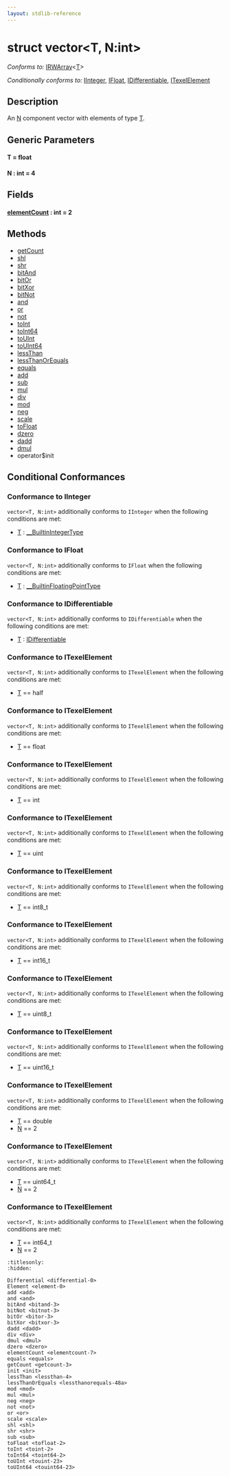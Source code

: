 ```yaml
---
layout: stdlib-reference
---
```


# struct vector\<T, N:int\>

*Conforms to:* [IRWArray](../interfaces/irwarray-0123/index)\<[T](../interfaces/irwarray-0123/index#typeparam-T)\>

*Conditionally conforms to:* [IInteger](../interfaces/iinteger-01/index), [IFloat](../interfaces/ifloat-01/index), [IDifferentiable](../interfaces/idifferentiable-01/index), [ITexelElement](../interfaces/itexelelement-016/index)

## Description

An <span class='code'><a href="index#decl-N" class="code_var">N</a></span> component vector with elements of type <span class='code'><a href="index#typeparam-T" class="code_type">T</a></span>.


## Generic Parameters

####  <a id="typeparam-T"></a>T  = float
####  <a id="decl-N"></a>N  : int = 4

## Fields

####  <a id="decl-elementCount"></a>[elementCount]() : int = 2

## Methods

* [getCount](../getcount-3)
* [shl](../shl)
* [shr](../shr)
* [bitAnd](../bitand-3)
* [bitOr](../bitor-3)
* [bitXor](../bitxor-3)
* [bitNot](../bitnot-3)
* [and](../and)
* [or](../or)
* [not](../not)
* [toInt](../toint-2)
* [toInt64](../toint64-2)
* [toUInt](../touint-23)
* [toUInt64](../touint64-23)
* [lessThan](../lessthan-4)
* [lessThanOrEquals](../lessthanorequals-48a)
* [equals](../equals)
* [add](../add)
* [sub](../sub)
* [mul](../mul)
* [div](../div)
* [mod](../mod)
* [neg](../neg)
* [scale](../scale)
* [toFloat](../tofloat-2)
* [dzero](../dzero)
* [dadd](../dadd)
* [dmul](../dmul)
* operator$init

## Conditional Conformances

### Conformance to IInteger
`vector<T, N:int>` additionally conforms to `IInteger` when the following conditions are met:

  * [T](index#typeparam-T) : [\_\_BuiltinIntegerType](../interfaces/0_builtinintegertype-029g/index)
### Conformance to IFloat
`vector<T, N:int>` additionally conforms to `IFloat` when the following conditions are met:

  * [T](index#typeparam-T) : [\_\_BuiltinFloatingPointType](../interfaces/0_builtinfloatingpointtype-029hm/index)
### Conformance to IDifferentiable
`vector<T, N:int>` additionally conforms to `IDifferentiable` when the following conditions are met:

  * [T](index#typeparam-T) : [IDifferentiable](../interfaces/idifferentiable-01/index)
### Conformance to ITexelElement
`vector<T, N:int>` additionally conforms to `ITexelElement` when the following conditions are met:

  * [T](index#typeparam-T) == half
### Conformance to ITexelElement
`vector<T, N:int>` additionally conforms to `ITexelElement` when the following conditions are met:

  * [T](index#typeparam-T) == float
### Conformance to ITexelElement
`vector<T, N:int>` additionally conforms to `ITexelElement` when the following conditions are met:

  * [T](index#typeparam-T) == int
### Conformance to ITexelElement
`vector<T, N:int>` additionally conforms to `ITexelElement` when the following conditions are met:

  * [T](index#typeparam-T) == uint
### Conformance to ITexelElement
`vector<T, N:int>` additionally conforms to `ITexelElement` when the following conditions are met:

  * [T](index#typeparam-T) == int8\_t
### Conformance to ITexelElement
`vector<T, N:int>` additionally conforms to `ITexelElement` when the following conditions are met:

  * [T](index#typeparam-T) == int16\_t
### Conformance to ITexelElement
`vector<T, N:int>` additionally conforms to `ITexelElement` when the following conditions are met:

  * [T](index#typeparam-T) == uint8\_t
### Conformance to ITexelElement
`vector<T, N:int>` additionally conforms to `ITexelElement` when the following conditions are met:

  * [T](index#typeparam-T) == uint16\_t
### Conformance to ITexelElement
`vector<T, N:int>` additionally conforms to `ITexelElement` when the following conditions are met:

  * [T](index#typeparam-T) == double
  * [N](index#decl-N) == 2
### Conformance to ITexelElement
`vector<T, N:int>` additionally conforms to `ITexelElement` when the following conditions are met:

  * [T](index#typeparam-T) == uint64\_t
  * [N](index#decl-N) == 2
### Conformance to ITexelElement
`vector<T, N:int>` additionally conforms to `ITexelElement` when the following conditions are met:

  * [T](index#typeparam-T) == int64\_t
  * [N](index#decl-N) == 2

```{toctree}
:titlesonly:
:hidden:

Differential <differential-0>
Element <element-0>
add <add>
and <and>
bitAnd <bitand-3>
bitNot <bitnot-3>
bitOr <bitor-3>
bitXor <bitxor-3>
dadd <dadd>
div <div>
dmul <dmul>
dzero <dzero>
elementCount <elementcount-7>
equals <equals>
getCount <getcount-3>
init <init>
lessThan <lessthan-4>
lessThanOrEquals <lessthanorequals-48a>
mod <mod>
mul <mul>
neg <neg>
not <not>
or <or>
scale <scale>
shl <shl>
shr <shr>
sub <sub>
toFloat <tofloat-2>
toInt <toint-2>
toInt64 <toint64-2>
toUInt <touint-23>
toUInt64 <touint64-23>
```
